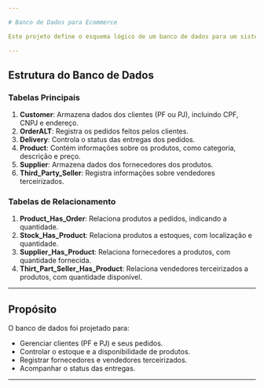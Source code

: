 ```yaml
---

# Banco de Dados para Ecommerce

Este projeto define o esquema lógico de um banco de dados para um sistema de ecommerce. O objetivo é gerenciar informações sobre clientes, pedidos, produtos, fornecedores, estoques e entregas, proporcionando uma base sólida para operações de comércio eletrônico.

---
```


## Estrutura do Banco de Dados

### Tabelas Principais

1. **Customer**: Armazena dados dos clientes (PF ou PJ), incluindo CPF, CNPJ e endereço.
2. **OrderALT**: Registra os pedidos feitos pelos clientes.
3. **Delivery**: Controla o status das entregas dos pedidos.
4. **Product**: Contém informações sobre os produtos, como categoria, descrição e preço.
5. **Supplier**: Armazena dados dos fornecedores dos produtos.
6. **Third_Party_Seller**: Registra informações sobre vendedores terceirizados.

### Tabelas de Relacionamento

1. **Product_Has_Order**: Relaciona produtos a pedidos, indicando a quantidade.
2. **Stock_Has_Product**: Relaciona produtos a estoques, com localização e quantidade.
3. **Supplier_Has_Product**: Relaciona fornecedores a produtos, com quantidade fornecida.
4. **Thirt_Part_Seller_Has_Product**: Relaciona vendedores terceirizados a produtos, com quantidade disponível.

---

## Propósito

O banco de dados foi projetado para:
- Gerenciar clientes (PF e PJ) e seus pedidos.
- Controlar o estoque e a disponibilidade de produtos.
- Registrar fornecedores e vendedores terceirizados.
- Acompanhar o status das entregas.

---


